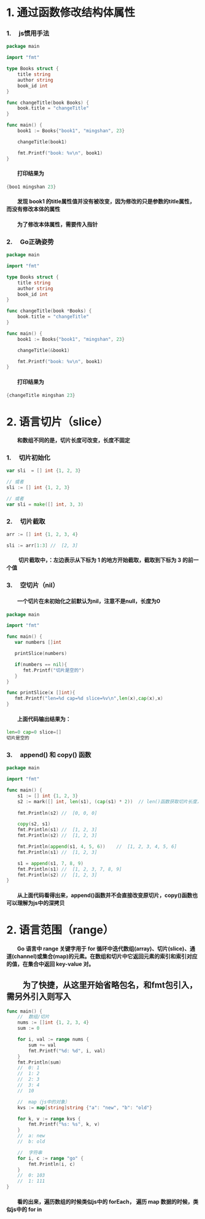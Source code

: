 # 1. 通过函数修改结构体属性
### 1. &emsp;js惯用手法
```go
package main

import "fmt"

type Books struct {
    title string
    author string
    book_id int
}

func changeTitle(book Books) {
    book.title = "changeTitle"
}

func main() {
    book1 := Books{"book1", "mingshan", 23}

    changeTitle(book1)

    fmt.Printf("book: %v\n", book1)
}
```
#### &emsp;&emsp;打印结果为
```go
{boo1 mingshan 23}
```
#### &emsp;&emsp;发现 book1 的title属性值并没有被改变，因为修改的只是参数的title属性，而没有修改本体的属性
#### &emsp;&emsp;为了修改本体属性，需要传入指针

### 2. &emsp;Go正确姿势
```go
package main

import "fmt"

type Books struct {
    title string
    author string
    book_id int
}

func changeTitle(book *Books) {
    book.title = "changeTitle"
}

func main() {
    book1 := Books{"book1", "mingshan", 23}

    changeTitle(&book1)

    fmt.Printf("book: %v\n", book1)
}
```
#### &emsp;&emsp;打印结果为
```go
{changeTitle mingshan 23}
```
# 2. 语言切片（slice）
#### &emsp;&emsp;和数组不同的是，切片长度可改变，长度不固定
### 1. &emsp;切片初始化
```go
var sli  = [] int {1, 2, 3}

// 或者
sli := [] int {1, 2, 3}

// 或者
var sli = make([] int, 3, 3)
```
### 2. &emsp;切片截取
```go
arr := [] int {1, 2, 3, 4}

sli := arr[1:3] //  [2, 3]
```
#### &emsp;&emsp; 切片截取中，：左边表示从下标为 1 的地方开始截取，截取到下标为 3 的前一个值
### 3. &emsp;空切片（nil）
#### &emsp;&emsp;一个切片在未初始化之前默认为nil，注意不是null，长度为0
```go
package main

import "fmt"

func main() {
   var numbers []int

   printSlice(numbers)

   if(numbers == nil){
      fmt.Printf("切片是空的")
   }
}

func printSlice(x []int){
   fmt.Printf("len=%d cap=%d slice=%v\n",len(x),cap(x),x)
}
```
#### &emsp;&emsp;上面代码输出结果为：
```go
len=0 cap=0 slice=[]
切片是空的
```
### 3. &emsp;append() 和 copy() 函数
```go
package main

import "fmt"

func main() {
    s1 := [] int {1, 2, 3}
    s2 := mark([] int, len(s1), (cap(s1) * 2))  // len()函数获取切片长度， cap()函数获取切片最大容量
    
    fmt.Println(s2) //  [0, 0, 0]

    copy(s2, s1)
    fmt.Println(s1) //  [1, 2, 3]
    fmt.Println(s2) //  [1, 2, 3]

    fmt.Println(append(s1, 4, 5, 6))    //  [1, 2, 3, 4, 5, 6]
    fmt.Println(s1) //  [1, 2, 3]

    s1 = append(s1, 7, 8, 9)
    fmt.Println(s1) //  [1, 2, 3, 7, 8, 9]
    fmt.Println(s2) //  [1, 2, 3]
}
```
#### &emsp;&emsp;从上面代码看得出来，append()函数并不会直接改变原切片，copy()函数也可以理解为js中的深拷贝
# 2. 语言范围（range）
#### &emsp;&emsp;Go 语言中 range 关键字用于 for 循环中迭代数组(array)、切片(slice)、通道(channel)或集合(map)的元素。在数组和切片中它返回元素的索引和索引对应的值，在集合中返回 key-value 对。
## &emsp;&emsp;为了快捷，从这里开始省略包名，和fmt包引入，需另外引入则写入
```go
func main() {
    //  数组/切片
    nums := []int {1, 2, 3, 4}
    sum := 0

    for i, val := range nums {
        sum += val
        fmt.Printf("%d: %d", i, val)
    }
    fmt.Println(sum)
    //  0: 1
    //  1: 2
    //  2: 3
    //  3: 4
    //  10

    //  map（js中的对象）
    kvs := map[string]string {"a": "new", "b": "old"}

    for k, v := range kvs {
        fmt.Printf("%s: %s", k, v)
    }
    //  a: new
    //  b: old

    //  字符串
    for i, c := range "go" {
        fmt.Println(i, c)
    }
    //  0: 103
    //  1: 111
}
```
#### &emsp;&emsp;看的出来，遍历数组的时候类似js中的 forEach， 遍历 map 数据的时候，类似js中的 for in